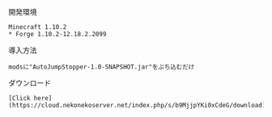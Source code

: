  開発環境
 
    Minecraft 1.10.2
    * Forge 1.10.2-12.18.2.2099
    
 導入方法
 
    modsに"AutoJumpStopper-1.0-SNAPSHOT.jar"をぶち込むだけ
   
   
 ダウンロード
    
    [Click here](https://cloud.nekonekoserver.net/index.php/s/b9MjjpYKi0xCdeG/download)
   